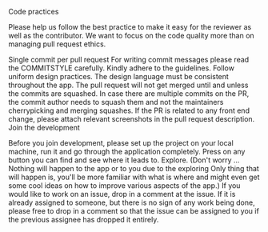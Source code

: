 Code practices

Please help us follow the best practice to make it easy for the reviewer as well as the contributor. We want to focus on the code quality more than on managing pull request ethics.

Single commit per pull request
For writing commit messages please read the COMMITSTYLE carefully. Kindly adhere to the guidelines.
Follow uniform design practices. The design language must be consistent throughout the app.
The pull request will not get merged until and unless the commits are squashed. In case there are multiple commits on the PR, the commit author needs to squash them and not the maintainers cherrypicking and merging squashes.
If the PR is related to any front end change, please attach relevant screenshots in the pull request description.
Join the development

Before you join development, please set up the project on your local machine, run it and go through the application completely. Press on any button you can find and see where it leads to. Explore. (Don't worry ... Nothing will happen to the app or to you due to the exploring Only thing that will happen is, you'll be more familiar with what is where and might even get some cool ideas on how to improve various aspects of the app.)
If you would like to work on an issue, drop in a comment at the issue. If it is already assigned to someone, but there is no sign of any work being done, please free to drop in a comment so that the issue can be assigned to you if the previous assignee has dropped it entirely.
